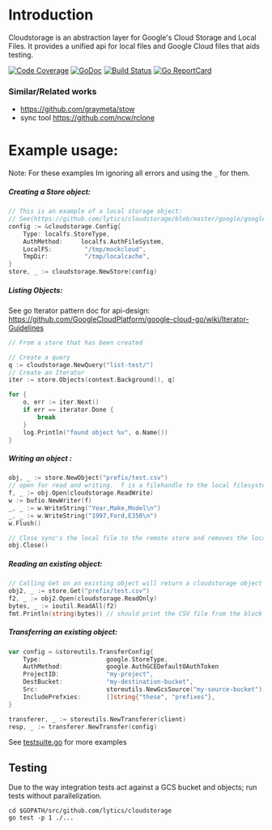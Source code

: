 # Introduction
Cloudstorage is an abstraction layer for Google's Cloud Storage and Local Files.
It provides a unified api for local files and Google Cloud files that aids testing.

[![Code Coverage](https://codecov.io/gh/lytics/cloudstorage/branch/master/graph/badge.svg)](https://codecov.io/gh/lytics/cloudstorage)
[![GoDoc](https://godoc.org/github.com/lytics/cloudstorage?status.svg)](http://godoc.org/github.com/lytics/cloudstorage)
[![Build Status](https://travis-ci.org/lytics/cloudstorage.svg?branch=master)](https://travis-ci.org/lytics/cloudstorage)
[![Go ReportCard](https://goreportcard.com/badge/lytics/cloudstorage)](https://goreportcard.com/report/lytics/cloudstorage)


### Similar/Related works
* https://github.com/graymeta/stow
* sync tool https://github.com/ncw/rclone


# Example usage:
Note: For these examples Im ignoring all errors and using the `_` for them.

##### Creating a Store object:
```go
// This is an example of a local storage object:  
// See(https://github.com/lytics/cloudstorage/blob/master/google/google_test.go) for a GCS example:
config := &cloudstorage.Config{
	Type: localfs.StoreType,
	AuthMethod:     localfs.AuthFileSystem,
	LocalFS:         "/tmp/mockcloud",
	TmpDir:          "/tmp/localcache",
}
store, _ := cloudstorage.NewStore(config)
```

##### Listing Objects:

See go Iterator pattern doc for api-design:
https://github.com/GoogleCloudPlatform/google-cloud-go/wiki/Iterator-Guidelines
```go
// From a store that has been created

// Create a query
q := cloudstorage.NewQuery("list-test/")
// Create an Iterator
iter := store.Objects(context.Background(), q)

for {
	o, err := iter.Next()
	if err == iterator.Done {
		break
	}
	log.Println("found object %v", o.Name())
}
```

##### Writing an object :
```go
obj, _ := store.NewObject("prefix/test.csv")
// open for read and writing.  f is a filehandle to the local filesystem.
f, _ := obj.Open(cloudstorage.ReadWrite) 
w := bufio.NewWriter(f)
_, _ := w.WriteString("Year,Make,Model\n")
_, _ := w.WriteString("1997,Ford,E350\n")
w.Flush()

// Close sync's the local file to the remote store and removes the local tmp file.
obj.Close()
```


##### Reading an existing object:
```go
// Calling Get on an existing object will return a cloudstorage object or the cloudstorage.ErrObjectNotFound error.
obj2, _ := store.Get("prefix/test.csv")
f2, _ := obj2.Open(cloudstorage.ReadOnly)
bytes, _ := ioutil.ReadAll(f2)
fmt.Println(string(bytes)) // should print the CSV file from the block above...
```

##### Transferring an existing object:
```go
var config = &storeutils.TransferConfig{
	Type:                  google.StoreType,
	AuthMethod:            google.AuthGCEDefaultOAuthToken
	ProjectID:             "my-project",
	DestBucket:            "my-destination-bucket",
	Src:                   storeutils.NewGcsSource("my-source-bucket"),
	IncludePrefxies:       []string{"these", "prefixes"},
}

transferer, _ := storeutils.NewTransferer(client)
resp, _ := transferer.NewTransfer(config)

```

See [testsuite.go](https://github.com/lytics/cloudstorage/blob/master/testutils/testutils.go) for more examples

## Testing

Due to the way integration tests act against a GCS bucket and objects; run tests without parallelization. 

```
cd $GOPATH/src/github.com/lytics/cloudstorage
go test -p 1 ./...
```


